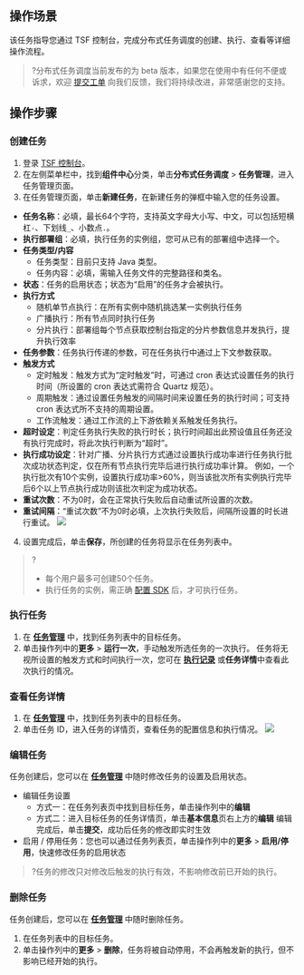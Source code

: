 ## 操作场景
该任务指导您通过 TSF 控制台，完成分布式任务调度的创建、执行、查看等详细操作流程。
>?分布式任务调度当前发布的为 beta 版本，如果您在使用中有任何不便或诉求，欢迎 [提交工单](https://console.cloud.tencent.com/workorder/category?level1_id=876&level2_id=931&source=0&data_title=腾讯微服务平台%20TSF&step=1) 向我们反馈，我们将持续改进，非常感谢您的支持。

## 操作步骤
### 创建任务
1. 登录 [TSF 控制台](https://console.cloud.tencent.com/tsf/index)。 
2. 在左侧菜单栏中，找到**组件中心**分类，单击**分布式任务调度** > **任务管理**，进入任务管理页面。
3. 在任务管理页面，单击**新建任务**，在新建任务的弹框中输入您的任务设置。
 - **任务名称**：必填，最长64个字符，支持英文字母大小写、中文，可以包括短横杠`-`、下划线`_`、小数点`.`。
 - **执行部署组**：必填，执行任务的实例组，您可从已有的部署组中选择一个。
 - **任务类型/内容**
    - 任务类型：目前只支持 Java 类型。
    - 任务内容：必填，需输入任务文件的完整路径和类名。
 - **状态**：任务的启用状态；状态为“启用”的任务才会被执行。
 - **执行方式**
    - 随机单节点执行：在所有实例中随机挑选某一实例执行任务
    - 广播执行：所有节点同时执行任务
    - 分片执行：部署组每个节点获取控制台指定的分片参数信息并发执行，提升执行效率
 - **任务参数**：任务执行传递的参数，可在任务执行中通过上下文参数获取。
 - **触发方式**
    - 定时触发：触发方式为“定时触发”时，可通过 cron 表达式设置任务的执行时间（所设置的 cron 表达式需符合 Quartz 规范）。
    - 周期触发：通过设置任务触发的间隔时间来设置任务的执行时间；可支持 cron 表达式所不支持的周期设置。
    - 工作流触发：通过工作流的上下游依赖关系触发任务执行。
 - **超时设定**：判定任务执行失败的执行时长；执行时间超出此预设值且任务还没有执行完成时，将此次执行判断为“超时”。
 - **执行成功设定**：针对广播、分片执行方式通过设置执行成功率进行任务执行批次成功状态判定，仅在所有节点执行完毕后进行执行成功率计算。
例如，一个执行批次有10个实例，设置执行成功率>60%，则当该批次所有实例执行完毕后6个以上节点执行成功则该批次判定为成功状态。
 - **重试次数**：不为0时，会在正常执行失败后自动重试所设置的次数。
 - **重试间隔**：“重试次数”不为0时必填，上次执行失败后，间隔所设置的时长进行重试。
![](https://main.qcloudimg.com/raw/166c1a4b8feb69b61ca23ef79204aba3.png)
4. 设置完成后，单击**保存**，所创建的任务将显示在任务列表中。
>?
>- 每个用户最多可创建50个任务。
>- 执行任务的实例，需正确 [配置 SDK](https://cloud.tencent.com/document/product/649/41639) 后，才可执行任务。


### 执行任务
1. 在 [**任务管理**](https://console.cloud.tencent.com/tsf/tct-task) 中，找到任务列表中的目标任务。
2. 单击操作列中的**更多** > **运行一次**，手动触发所选任务的一次执行。
任务将无视所设置的触发方式和时间执行一次，您可在 [**执行记录**](https://console.cloud.tencent.com/tsf/tct-exec) 或**任务详情**中查看此次执行的情况。

### 查看任务详情
1. 在 [**任务管理**](https://console.cloud.tencent.com/tsf/tct-task) 中，找到任务列表中的目标任务。
2. 单击任务 ID，进入任务的详情页，查看任务的配置信息和执行情况。
![](https://main.qcloudimg.com/raw/21ab1bb399007666cacabfbc33c7a5a0.png)

### 编辑任务
任务创建后，您可以在 [**任务管理**](https://console.cloud.tencent.com/tsf/tct-task) 中随时修改任务的设置及启用状态。

- 编辑任务设置
	- 方式一：在任务列表页中找到目标任务，单击操作列中的**编辑**
	- 方式二：进入目标任务的任务详情页，单击**基本信息**页右上方的**编辑**
	编辑完成后，单击**提交**，成功后任务的修改即实时生效
- 启用 / 停用任务：您也可以通过任务列表页，单击操作列中的**更多** > **启用/停用**，快速修改任务的启用状态

>?任务的修改只对修改后触发的执行有效，不影响修改前已开始的执行。

### 删除任务
任务创建后，您可以在 [**任务管理**](https://console.cloud.tencent.com/tsf/tct-task) 中随时删除任务。
1. 在任务列表中的目标任务。
2. 单击操作列中的**更多** > **删除**，任务将被自动停用，不会再触发新的执行，但不影响已经开始的执行。







